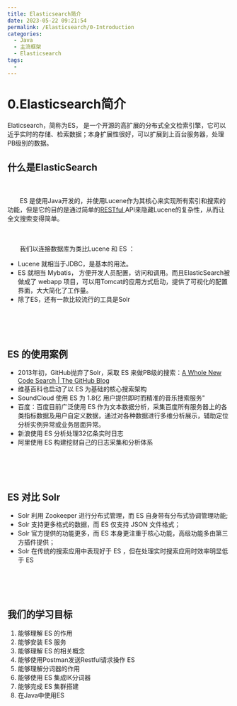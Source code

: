 ```yaml
---
title: Elasticsearch简介
date: 2023-05-22 09:21:54
permalink: /Elasticsearch/0-Introduction
categories:
  - Java
  - 主流框架
  - Elasticsearch
tags:
  - 
---
```

# 0.Elasticsearch简介

Elaticsearch，简称为ES， 是一个开源的高扩展的分布式全文检索引擎，它可以近乎实时的存储、检索数据；本身扩展性很好，可以扩展到上百台服务器，处理PB级别的数据。
<!-- more -->

## 什么是ElasticSearch

　　

　　ES 是使用Java开发的，并使用Lucene作为其核心来实现所有索引和搜索的功能，但是它的目的是通过简单的[RESTful ](https://www.peterjxl.com/SpringMVC/Useful-Anno/#pathvaribale)API来隐藏Lucene的复杂性，从而让全文搜索变得简单。

　　‍

　　我们以连接数据库为类比Lucene 和 ES ：

* Lucene 就相当于JDBC，是基本的用法。
* ES 就相当 Mybatis， 方便开发人员配置，访问和调用。而且ElasticSearch被做成了 webapp 项目，可以用Tomcat的应用方式启动，提供了可视化的配置界面，大大简化了工作量。
* 除了ES，还有一款比较流行的工具是Solr

　　‍

　　‍

## ES 的使用案例

* 2013年初，GitHub抛弃了Solr，采取 ES 来做PB级的搜索：[A Whole New Code Search | The GitHub Blog](https://github.blog/2013-01-23-a-whole-new-code-search/)
* 维基百科也启动了以 ES 为基础的核心搜索架构
* SoundCloud 使用 ES 为 1.8亿 用户提供即时而精准的音乐搜索服务"
* 百度：百度目前广泛使用 ES 作为文本数据分析，采集百度所有服务器上的各类指标数据及用户自定义数据，通过对各种数据进行多维分析展示，辅助定位分析实例异常或业务层面异常。
* 新浪使用 ES 分析处理32亿条实时日志
* 阿里使用 ES 构建挖财自己的日志采集和分析体系

　　‍

　　‍

## ES 对比 Solr

* Solr 利用 Zookeeper 进行分布式管理，而 ES 自身带有分布式协调管理功能;
* Solr 支持更多格式的数据，而 ES 仅支持 JSON 文件格式；
* Solr 官方提供的功能更多，而 ES 本身更注重于核心功能，高级功能多由第三方插件提供；
* Solr 在传统的搜索应用中表现好于 ES ，但在处理实时搜索应用时效率明显低于 ES

　　‍

　　‍

## 我们的学习目标

1. 能够理解 ES 的作用
2. 能够安装 ES 服务
3. 能够理解 ES 的相关概念
4. 能够使用Postman发送Restful请求操作 ES
5. 能够理解分词器的作用
6. 能够使用 ES 集成IK分词器
7. 能够完成 ES 集群搭建
8. 在Java中使用ES

　　‍
